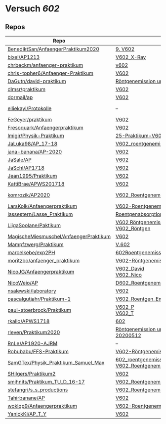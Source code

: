 # Versuch *602*

## Repos

|                                          Repo                                          |                                                                                                                                        Ordner                                                                                                                                         |                                                                                                                                               PDFs                                                                                                                                                |
|----------------------------------------------------------------------------------------|---------------------------------------------------------------------------------------------------------------------------------------------------------------------------------------------------------------------------------------------------------------------------------------|---------------------------------------------------------------------------------------------------------------------------------------------------------------------------------------------------------------------------------------------------------------------------------------------------|
|[BenediktSan/AnfaengerPraktikum2020](../repo/BenediktSan/AnfaengerPraktikum2020)        |[9. V602](https://github.com/BenediktSan/AnfaengerPraktikum2020/tree/main/Versuche%20Semester%20IV/9.%20V602)                                                                                                                                                                          |[V602.pdf](https://docs.google.com/viewer?url=https://raw.githubusercontent.com/BenediktSan/AnfaengerPraktikum2020/main/Versuche%20Semester%20IV/9.%20V602/V602.pdf)                                                                                                                               |
|[bixel/AP1213](../repo/bixel/AP1213)                                                    |[V602_X-Ray](https://github.com/bixel/AP1213/tree/master/V602_X-Ray)                                                                                                                                                                                                                   |[00_protokoll.pdf](https://docs.google.com/viewer?url=https://raw.githubusercontent.com/bixel/AP1213/master/V602_X-Ray/00_protokoll.pdf)                                                                                                                                                           |
|[chrbeckm/anfaenger-praktikum](../repo/chrbeckm/anfaenger-praktikum)                    |[v602](https://github.com/chrbeckm/anfaenger-praktikum/tree/master/v602)                                                                                                                                                                                                               |–                                                                                                                                                                                                                                                                                                  |
|[chris-topher6/Anfaenger-Praktikum](../repo/chris-topher6/Anfaenger-Praktikum)          |[V602](https://github.com/chris-topher6/Anfaenger-Praktikum/tree/master/V602)                                                                                                                                                                                                          |–                                                                                                                                                                                                                                                                                                  |
|[DaGutn/david-praktikum](../repo/DaGutn/david-praktikum)                                |[Röntgenemission und -absorption](https://github.com/DaGutn/david-praktikum/tree/master/Documents/Projects/david-praktikum/R%C3%B6ntgenemission%20und%20-absorption)                                                                                                                   |–                                                                                                                                                                                                                                                                                                  |
|[dlmsr/praktikum](../repo/dlmsr/praktikum)                                              |[V602](https://github.com/dlmsr/praktikum/tree/master/V602)                                                                                                                                                                                                                            |–                                                                                                                                                                                                                                                                                                  |
|[dormail/ap](../repo/dormail/ap)                                                        |[V602](https://github.com/dormail/ap/tree/main/V602)                                                                                                                                                                                                                                   |–                                                                                                                                                                                                                                                                                                  |
|[elliekayl/Protokolle](../repo/elliekayl/Protokolle)                                    |–                                                                                                                                                                                                                                                                                      |[V602_Roentgenemission_und_-absorption.pdf](https://docs.google.com/viewer?url=https://raw.githubusercontent.com/elliekayl/Protokolle/master/V400-703/V602_Roentgenemission_und_-absorption.pdf)                                                                                                   |
|[FeGeyer/praktikum](../repo/FeGeyer/praktikum)                                          |[V602](https://github.com/FeGeyer/praktikum/tree/master/4_Semester/V602)                                                                                                                                                                                                               |[V602.pdf](https://docs.google.com/viewer?url=https://raw.githubusercontent.com/FeGeyer/praktikum/master/4_Semester/PDF-Dateien/V602.pdf)                                                                                                                                                          |
|[Fresoquark/Anfaengerpraktikum](../repo/Fresoquark/Anfaengerpraktikum)                  |[V602](https://github.com/Fresoquark/Anfaengerpraktikum/tree/master/V602)                                                                                                                                                                                                              |–                                                                                                                                                                                                                                                                                                  |
|[Imigir/Physik-Praktikum](../repo/Imigir/Physik-Praktikum)                              |[25-Praktikum-V602](https://github.com/Imigir/Physik-Praktikum/tree/master/25-Praktikum-V602)                                                                                                                                                                                          |–                                                                                                                                                                                                                                                                                                  |
|[JaLuka98/AP_17-18](../repo/JaLuka98/AP_17-18)                                          |[V602_roentgenemission_und_-absorption](https://github.com/JaLuka98/AP_17-18/tree/master/V602_roentgenemission_und_-absorption)                                                                                                                                                        |–                                                                                                                                                                                                                                                                                                  |
|[jana-banana/AP-2020](../repo/jana-banana/AP-2020)                                      |[V602](https://github.com/jana-banana/AP-2020/tree/main/we%20did%20that/V602)                                                                                                                                                                                                          |–                                                                                                                                                                                                                                                                                                  |
|[JaSale/AP](../repo/JaSale/AP)                                                          |[V602](https://github.com/JaSale/AP/tree/master/V602)                                                                                                                                                                                                                                  |[V602_Rö_Emission_Absor.pdf](https://docs.google.com/viewer?url=https://raw.githubusercontent.com/JaSale/AP/master/PDF/V602_R%C3%B6_Emission_Absor.pdf)                                                                                                                                            |
|[JaSchl/AP1718](../repo/JaSchl/AP1718)                                                  |[V602](https://github.com/JaSchl/AP1718/tree/master/V602)                                                                                                                                                                                                                              |–                                                                                                                                                                                                                                                                                                  |
|[Jean1995/Praktikum](../repo/Jean1995/Praktikum)                                        |[V602](https://github.com/Jean1995/Praktikum/tree/master/V602)                                                                                                                                                                                                                         |[V602.pdf](https://docs.google.com/viewer?url=https://raw.githubusercontent.com/Jean1995/Praktikum/master/Protokolle_Fertig/V602.pdf)                                                                                                                                                              |
|[KattiBrae/APWS201718](../repo/KattiBrae/APWS201718)                                    |[V602](https://github.com/KattiBrae/APWS201718/tree/master/AP2/V602)                                                                                                                                                                                                                   |–                                                                                                                                                                                                                                                                                                  |
|[komrozik/AP2020](../repo/komrozik/AP2020)                                              |[V602_Roentgenemission](https://github.com/komrozik/AP2020/tree/master/V602_Roentgenemission)                                                                                                                                                                                          |[main.pdf](https://docs.google.com/viewer?url=https://raw.githubusercontent.com/komrozik/AP2020/master/V602_Roentgenemission/main.pdf)<br/>[main_200509.pdf](https://docs.google.com/viewer?url=https://raw.githubusercontent.com/komrozik/AP2020/master/V602_Roentgenemission/main_200509.pdf)    |
|[LarsKolk/Anfaengerpraktikum](../repo/LarsKolk/Anfaengerpraktikum)                      |[V602-Roentgenemission-und--absorption](https://github.com/LarsKolk/Anfaengerpraktikum/tree/master/V602-Roentgenemission-und--absorption)                                                                                                                                              |–                                                                                                                                                                                                                                                                                                  |
|[lassestern/Lasse_Praktikum](../repo/lassestern/Lasse_Praktikum)                        |[Roentgenabsorption](https://github.com/lassestern/Lasse_Praktikum/tree/master/Roentgenabsorption)                                                                                                                                                                                     |–                                                                                                                                                                                                                                                                                                  |
|[LiigaSoolane/Paktikum](../repo/LiigaSoolane/Paktikum)                                  |[V602 Röntgenemission](https://github.com/LiigaSoolane/Paktikum-mit-dem-Teufel/tree/main/V602%20R%C3%B6ntgenemission)<br/>[V602_Röntgen](https://github.com/LiigaSoolane/Paktikum-mit-dem-Teufel/tree/main/V602_R%C3%B6ntgen)                                                          |–                                                                                                                                                                                                                                                                                                  |
|[MagischeMiesmuschel/AnfaengerPraktikum](../repo/MagischeMiesmuschel/AnfaengerPraktikum)|[V602](https://github.com/MagischeMiesmuschel/AnfaengerPraktikum/tree/master/V602)                                                                                                                                                                                                     |–                                                                                                                                                                                                                                                                                                  |
|[Mampfzwerg/Praktikum](../repo/Mampfzwerg/Praktikum)                                    |[V.602](https://github.com/Mampfzwerg/Praktikum/tree/master/V.602)                                                                                                                                                                                                                     |[main.pdf](https://docs.google.com/viewer?url=https://raw.githubusercontent.com/Mampfzwerg/Praktikum/master/V.602/latex-template/main.pdf)                                                                                                                                                         |
|[marcelkebe/exp2PH](../repo/marcelkebe/exp2PH)                                          |[602Roentgenemissionundabsorbtion](https://github.com/marcelkebe/exp2PH/tree/master/602Roentgenemissionundabsorbtion)                                                                                                                                                                  |[Marcel_Kebekus_V602_Röntgen.pdf](https://docs.google.com/viewer?url=https://raw.githubusercontent.com/marcelkebe/exp2PH/master/602Roentgenemissionundabsorbtion/Marcel_Kebekus_V602_R%C3%B6ntgen.pdf)                                                                                             |
|[moritzbo/anfaenger_praktikum](../repo/moritzbo/anfaenger_praktikum)                    |[V602-Röntgenemission und -absorption](https://github.com/moritzbo/anfaenger_praktikum/tree/main/V602-R%C3%B6ntgenemission%20und%20-absorption)                                                                                                                                        |–                                                                                                                                                                                                                                                                                                  |
|[NicoJG/Anfaengerpraktikum](../repo/NicoJG/Anfaengerpraktikum)                          |[V602_David](https://github.com/NicoJG/Anfaengerpraktikum/tree/master/V602_David)<br/>[V602_Nico](https://github.com/NicoJG/Anfaengerpraktikum/tree/master/V602_Nico)                                                                                                                  |[Abgabe.pdf](https://docs.google.com/viewer?url=https://raw.githubusercontent.com/NicoJG/Anfaengerpraktikum/master/V602_Nico/Abgabe.pdf)<br/>[V602_Feedback.pdf](https://docs.google.com/viewer?url=https://raw.githubusercontent.com/NicoJG/Anfaengerpraktikum/master/V602_Nico/V602_Feedback.pdf)|
|[NicoWeio/AP](../repo/NicoWeio/AP)                                                      |[D602_Roentgenemission_und_Absorption](https://github.com/NicoWeio/AP/tree/gh-pages/D602_Roentgenemission_und_Absorption)                                                                                                                                                              |[main.pdf](https://docs.google.com/viewer?url=https://raw.githubusercontent.com/NicoWeio/AP/gh-pages/D602_Roentgenemission_und_Absorption/build/main.pdf)                                                                                                                                          |
|[nsalewski/laboratory](../repo/nsalewski/laboratory)                                    |[V602](https://github.com/nsalewski/laboratory/tree/master/V602)                                                                                                                                                                                                                       |–                                                                                                                                                                                                                                                                                                  |
|[pascalgutjahr/Praktikum-1](../repo/pascalgutjahr/Praktikum-1)                          |[V602_Roentgen_Em_Absorp](https://github.com/pascalgutjahr/Praktikum-1/tree/master/V602_Roentgen_Em_Absorp)                                                                                                                                                                            |–                                                                                                                                                                                                                                                                                                  |
|[paul-stoerbrock/Praktikum](../repo/paul-stoerbrock/Praktikum)                          |[V602_P](https://github.com/paul-stoerbrock/Praktikum/tree/master/V602_P)<br/>[V602_T](https://github.com/paul-stoerbrock/Praktikum/tree/master/V602_T)                                                                                                                                |–                                                                                                                                                                                                                                                                                                  |
|[rkallo/APWS1718](../repo/rkallo/APWS1718)                                              |[602](https://github.com/rkallo/APWS1718/tree/master/602)                                                                                                                                                                                                                              |[main.pdf](https://docs.google.com/viewer?url=https://raw.githubusercontent.com/rkallo/APWS1718/master/602/main.pdf)                                                                                                                                                                               |
|[rleven/Praktikum2020](../repo/rleven/Praktikum2020)                                    |[Röntgenemission und -absorption-20200512](https://github.com/rleven/Praktikum2020/tree/master/R%C3%B6ntgenemission%20und%20-absorption-20200512)                                                                                                                                      |–                                                                                                                                                                                                                                                                                                  |
|[RnLe/AP1920-AJRM](../repo/RnLe/AP1920-AJRM)                                            |–                                                                                                                                                                                                                                                                                      |[V602.pdf](https://docs.google.com/viewer?url=https://raw.githubusercontent.com/RnLe/AP1920-AJRM/master/Einzelversuche/AJB/V602.pdf)                                                                                                                                                               |
|[Robubabu/FFS-Praktikum](../repo/Robubabu/FFS-Praktikum)                                |[V602-Röntgenemission_und-absorption](https://github.com/Robubabu/FFS-Praktikum/tree/master/V602-R%C3%B6ntgenemission_und-absorption)                                                                                                                                                  |–                                                                                                                                                                                                                                                                                                  |
|[SamGTex/Physik_Praktikum_Samuel_Max](../repo/SamGTex/Physik_Praktikum_Samuel_Max)      |[602_roentgenemission_und_absorption_haefs](https://github.com/SamGTex/Physik_Praktikum_Samuel_Max/tree/master/602_roentgenemission_und_absorption_haefs)<br/>[V602_Roentgenemission_Max](https://github.com/SamGTex/Physik_Praktikum_Samuel_Max/tree/master/V602_Roentgenemission_Max)|–                                                                                                                                                                                                                                                                                                  |
|[SHilgers/Praktikum2](../repo/SHilgers/Praktikum2)                                      |[V602](https://github.com/SHilgers/Praktikum2/tree/master/V602)                                                                                                                                                                                                                        |–                                                                                                                                                                                                                                                                                                  |
|[smjhnits/Praktikum_TU_D_16-17](../repo/smjhnits/Praktikum_TU_D_16-17)                  |[V602_Roentgenemission](https://github.com/smjhnits/Praktikum_TU_D_16-17/tree/master/Anf%C3%A4ngerpraktikum/Protokolle/V602_Roentgenemission)                                                                                                                                          |[V602.pdf](https://docs.google.com/viewer?url=https://raw.githubusercontent.com/smjhnits/Praktikum_TU_D_16-17/master/Anf%C3%A4ngerpraktikum/Fertige%20Protokolle/V602.pdf)                                                                                                                         |
|[stefangri/s_s_productions](../repo/stefangri/s_s_productions)                          |[V602_Roentgenemission](https://github.com/stefangri/s_s_productions/tree/master/PHY341/V602_Roentgenemission)                                                                                                                                                                         |–                                                                                                                                                                                                                                                                                                  |
|[Tahirbanane/AP](../repo/Tahirbanane/AP)                                                |[V602](https://github.com/Tahirbanane/AP/tree/main/V602)                                                                                                                                                                                                                               |–                                                                                                                                                                                                                                                                                                  |
|[woklop9/Anfaengerpraktikum](../repo/woklop9/Anfaengerpraktikum)                        |[V602-Roentgenemission](https://github.com/woklop9/Anfaengerpraktikum/tree/master/V602-Roentgenemission)                                                                                                                                                                               |–                                                                                                                                                                                                                                                                                                  |
|[YanickKi/AP_T_Y](../repo/YanickKi/AP_T_Y)                                              |[V602](https://github.com/YanickKi/AP_T_Y/tree/main/V602)                                                                                                                                                                                                                              |–                                                                                                                                                                                                                                                                                                  |
